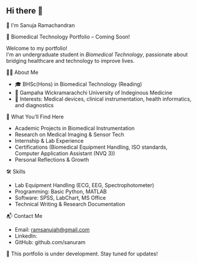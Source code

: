 ## Hi there 👋

🧬 I'm Sanuja Ramachandran

🧪 Biomedical Technology Portfolio – Coming Soon!

Welcome to my portfolio!  
I'm an undergraduate student in *Biomedical Technology*, passionate about bridging healthcare and technology to improve lives.

👩‍🎓 About Me
- 🎓 BHSc(Hons) in Biomedical Technology (Reading) 
- 🏫 Gampaha Wickramarachchi University of Indeginous Medicine  
- 🧠 Interests: Medical devices, clinical instrumentation, health informatics, and diagnostics  


📌 What You’ll Find Here
- Academic Projects in Biomedical Instrumentation  
- Research on Medical Imaging & Sensor Tech  
- Internship & Lab Experience  
- Certifications (Biomedical Equipment Handling, ISO standards, Computer Application Assistant (NVQ 3))  
- Personal Reflections & Growth  


🛠 Skills
- Lab Equipment Handling (ECG, EEG, Spectrophotometer)  
- Programming: Basic Python, MATLAB  
- Software: SPSS, LabChart, MS Office  
- Technical Writing & Research Documentation  


📬 Contact Me
- Email: ramsanujah@gmail.com  
- LinkedIn:   
- GitHub: github.com/sanuram

🔬 This portfolio is under development. Stay tuned for updates!
